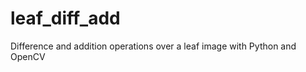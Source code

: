 leaf_diff_add
=============

Difference and addition operations over a leaf image with Python and OpenCV